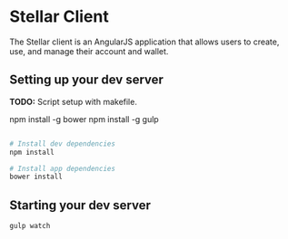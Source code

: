 # Stellar Client

The Stellar client is an AngularJS application that allows users to create, use,
and manage their account and wallet.

## Setting up your dev server
**TODO:** Script setup with makefile.

npm install -g bower
npm install -g gulp

```bash

# Install dev dependencies
npm install

# Install app dependencies
bower install
```

## Starting your dev server

```bash
gulp watch
```